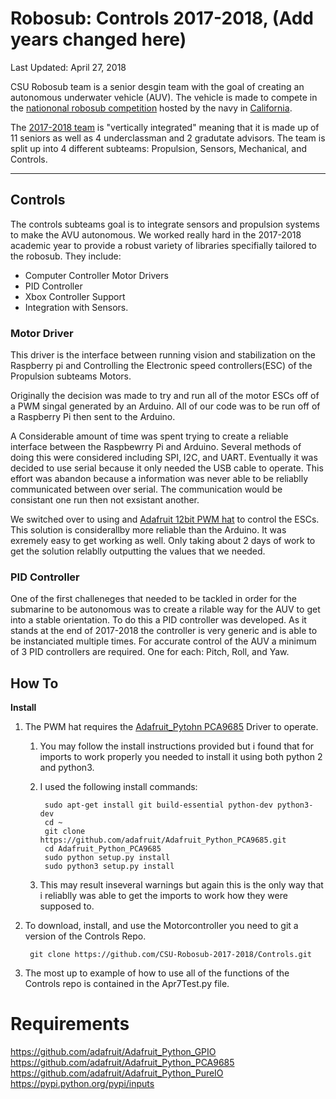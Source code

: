 Robosub: Controls 2017-2018, (Add years changed here)
===========================
Last Updated: April 27, 2018

CSU Robosub team is a senior desgin team with the goal of creating an autonomous underwater vehicle (AUV). The vehicle is made to compete in the [nationonal robosub competition](http://www.robonation.org/competition/robosub) hosted by the navy in [California](http://scripts.mit.edu/~orca/wiki/index.php?title=Transdec).

The [2017-2018 team](http://csuauv.colostate.edu/2017-2018/) is "vertically integrated" meaning that it is made up of 11 seniors as well as 4 underclassman and 2 gradutate advisors. The team is split up into 4 different subteams: Propulsion, Sensors, Mechanical, and Controls.

----

## Controls ##
The controls subteams goal is to integrate sensors and propulsion systems to make the AVU autonomous. 
We worked really hard in the 2017-2018 academic year to provide a robust variety of libraries specifially tailored to the robosub. They include:
* Computer Controller Motor Drivers
* PID Controller
* Xbox Controller Support
* Integration with Sensors.

### Motor Driver ###
This driver is the interface between running vision and stabilization on the Raspberry pi and Controlling the Electronic speed controllers(ESC) of the Propulsion subteams Motors.

Originally the decision was made to try and run all of the motor ESCs off of a PWM singal generated by an Arduino. All of our code was to be run off of a Raspberry Pi then sent to the Arduino.

A Considerable amount of time was spent trying to create a reliable interface between the Raspbewrry Pi and Arduino. Several methods of doing this were considered including SPI, I2C, and UART. Eventually it was decided to use serial because it only needed the USB cable to operate. This effort was abandon because a information was never able to be reliablly communicated between over serial. The communication would be consistant one run then not exsistant another.

We switched over to using and [Adafruit 12bit PWM hat](https://www.adafruit.com/product/2327) to control the ESCs. This solution is considerallby more reliable than the Arduino. It was exremely easy to get working as well. Only taking about 2 days of work to get the solution relablly outputting the values that we needed.

### PID Controller ###
One of the first challeneges that needed to be tackled in order for the submarine to be autonomous was to create a rilable way for the AUV to get into a stable orientation. To do this a PID controller was developed. As it stands at the end of 2017-2018 the controller is very generic and is able to be instanciated multiple times. For accurate control of the AUV a minimum of 3 PID controllers are required. One for each: Pitch, Roll, and Yaw.

## How To ##
 __Install__
 
 1. The PWM hat requires the [Adafruit_Pytohn PCA9685](https://github.com/adafruit/Adafruit_Python_PCA9685) Driver to operate.
    1. You may follow the install instructions provided but i found that for imports to work properly you needed to install it using both python 2 and python3.
    2. I used the following install commands:
    
            sudo apt-get install git build-essential python-dev python3-dev
            cd ~
            git clone https://github.com/adafruit/Adafruit_Python_PCA9685.git
            cd Adafruit_Python_PCA9685
            sudo python setup.py install
            sudo python3 setup.py install
     
    3. This may result inseveral warnings but again this is the only way that i reliablly was able to get the imports to work how they were supposed to.
2. To download, install, and use the Motorcontroller you need to git a version of the Controls Repo.

        git clone https://github.com/CSU-Robosub-2017-2018/Controls.git
        
3. The most up to example of how to use all of the functions of the Controls repo is contained in the Apr7Test.py file.
  



# Requirements
https://github.com/adafruit/Adafruit_Python_GPIO
https://github.com/adafruit/Adafruit_Python_PCA9685
https://github.com/adafruit/Adafruit_Python_PureIO
https://pypi.python.org/pypi/inputs
